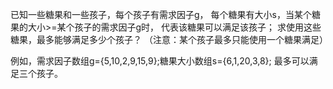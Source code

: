 已知一些糖果和一些孩子，每个孩子有需求因子g，
每个糖果有大小s，当某个糖果的大小>=某个孩子的需求因子g时，
代表该糖果可以满足该孩子；
求使用这些糖果，最多能够满足多少个孩子？
（注意：某个孩子最多只能使用一个糖果满足）

例如，需求因子数组g={5,10,2,9,15,9};糖果大小数组s={6,1,20,3,8};
最多可以满足三个孩子。
